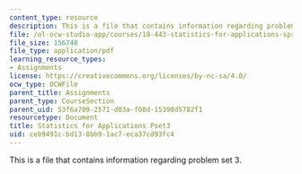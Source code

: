 ```yaml
---
content_type: resource
description: This is a file that contains information regarding problem set 3.
file: /ol-ocw-studio-app/courses/18-443-statistics-for-applications-spring-2015/ceb9491cbd138bb91ac7eca37cd93fc4_MIT18_443S15_Pset3.pdf
file_size: 156748
file_type: application/pdf
learning_resource_types:
- Assignments
license: https://creativecommons.org/licenses/by-nc-sa/4.0/
ocw_type: OCWFile
parent_title: Assignments
parent_type: CourseSection
parent_uid: 53f6a709-2571-d03a-f08d-15390d5782f1
resourcetype: Document
title: Statistics for Applications Pset3
uid: ceb9491c-bd13-8bb9-1ac7-eca37cd93fc4
---
```

This is a file that contains information regarding problem set 3.